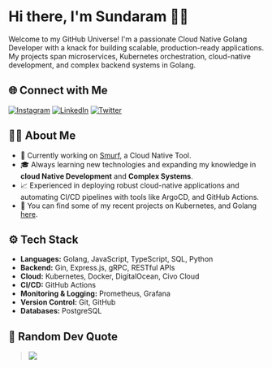 
# Hi there, I'm Sundaram  🙋‍♂️

Welcome to my GitHub Universe! I'm a passionate Cloud Native Golang Developer with a knack for building scalable, production-ready applications. My projects span microservices, Kubernetes orchestration, cloud-native development, and complex backend systems in Golang.



## 🌐 Connect with Me
[![Instagram](https://img.shields.io/badge/Instagram-%23E4405F.svg?logo=Instagram&logoColor=white)](https://instagram.com/im_sundaram) 
[![LinkedIn](https://img.shields.io/badge/LinkedIn-%230077B5.svg?logo=linkedin&logoColor=white)](https://linkedin.com/in/sundaramjha) 
[![Twitter](https://img.shields.io/badge/Twitter-%231DA1F2.svg?logo=Twitter&logoColor=white)](https://x.com/jhsundaram)



## 🧑‍💻 About Me

- 💼 Currently working on [Smurf](https://smurf.clouddrove.com/), a Cloud Native Tool.
- 🎓 Always learning new technologies and expanding my knowledge in **cloud Native Development** and **Complex Systems**.
- 📈 Experienced in deploying robust cloud-native applications and automating CI/CD pipelines with tools like ArgoCD, and GitHub Actions.
- 🔭 You can find some of my recent projects on  Kubernetes, and Golang [here](https://github.com/sundaram2021/go-projects).



## ⚙️ Tech Stack
- **Languages:** Golang, JavaScript, TypeScript, SQL, Python
- **Backend:** Gin, Express.js, gRPC, RESTful APIs
- **Cloud:** Kubernetes, Docker, DigitalOcean, Civo Cloud
- **CI/CD:** GitHub Actions
- **Monitoring & Logging:** Prometheus, Grafana
- **Version Control:** Git, GitHub
- **Databases:** PostgreSQL



## 📜 Random Dev Quote
> ![](https://quotes-github-readme.vercel.app/api?type=horizontal&theme=radical)
